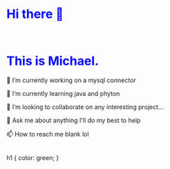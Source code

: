 <h1 style="color:blue;">Hi there 👋 </h1><br>
<h1 style="color:blue;">This is Michael.</h1>

🔭 I’m currently working on a mysql connector

🌱 I’m currently learning java and phyton

👯 I’m looking to collaborate on any interesting project...

💬 Ask me about anything I'll do my best to help

📫 How to reach me blank lol

<!--ACTION_START_FLAG:github-followers-->
<table>
  </tr>
</table>
<!--ACTION_END_FLAG:github-followers-->


h1 {
  color: green;
}
